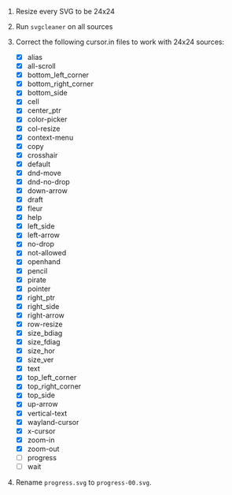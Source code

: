 1. Resize every SVG to be 24x24
2. Run `svgcleaner` on all sources
3. Correct the following cursor.in files to work with 24x24 sources:

   - [x] alias
   - [x] all-scroll
   - [x] bottom_left_corner
   - [x] bottom_right_corner
   - [x] bottom_side
   - [x] cell
   - [x] center_ptr
   - [x] color-picker
   - [x] col-resize
   - [x] context-menu
   - [x] copy
   - [x] crosshair
   - [x] default
   - [x] dnd-move
   - [x] dnd-no-drop
   - [x] down-arrow
   - [x] draft
   - [x] fleur
   - [x] help
   - [x] left_side
   - [x] left-arrow
   - [x] no-drop
   - [x] not-allowed
   - [x] openhand
   - [x] pencil
   - [x] pirate
   - [x] pointer
   - [x] right_ptr
   - [x] right_side
   - [x] right-arrow
   - [x] row-resize
   - [x] size_bdiag
   - [x] size_fdiag
   - [x] size_hor
   - [x] size_ver
   - [x] text
   - [x] top_left_corner
   - [x] top_right_corner
   - [x] top_side
   - [x] up-arrow
   - [x] vertical-text
   - [x] wayland-cursor
   - [x] x-cursor
   - [x] zoom-in
   - [x] zoom-out
   - [ ] progress
   - [ ] wait

4. Rename `progress.svg` to `progress-00.svg`.